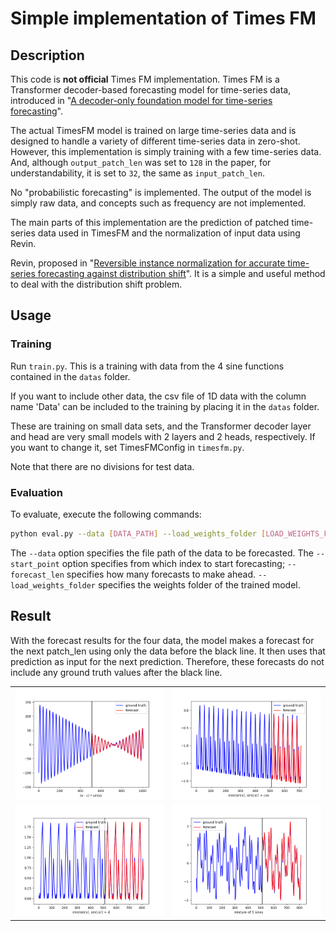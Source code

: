 # Simple implementation of Times FM
## Description
This code is **not official** Times FM implementation.
Times FM is a Transformer decoder-based forecasting model for time-series data, introduced in "[A decoder-only foundation model for time-series forecasting](https://arxiv.org/abs/2310.10688)".

The actual TimesFM model is trained on large time-series data and is designed to handle a variety of different time-series data in zero-shot.
However, this implementation is simply training with a few time-series data. And, although `output_patch_len` was set to `128` in the paper, for understandability, it is set to `32`, the same as `input_patch_len`.

No "probabilistic forecasting" is implemented. The output of the model is simply raw data, and concepts such as frequency are not implemented.

The main parts of this implementation are the prediction of patched time-series data used in TimesFM and the normalization of input data using Revin.

Revin, proposed in "[Reversible instance normalization for accurate time-series forecasting against distribution shift](https://openreview.net/forum?id=cGDAkQo1C0p)". It is a simple and useful method to deal with the distribution shift problem.

## Usage
### Training
Run `train.py`. This is a training with data from the 4 sine functions contained in the `datas` folder.

If you want to include other data, the csv file of 1D data with the column name 'Data' can be included to the training by placing it in the `datas` folder.

These are training on small data sets, and the Transformer decoder layer and head are very small models with 2 layers and 2 heads, respectively. If you want to change it, set TimesFMConfig in `timesfm.py`.

Note that there are no divisions for test data.

### Evaluation
To evaluate, execute the following commands:
```bash
python eval.py --data [DATA_PATH] --load_weights_folder [LOAD_WEIGHTS_FOLDER] --start_point [START_POINT] --forecast_len [FORECAST_LEN]
```
The `--data` option specifies the file path of the data to be forecasted.
The `--start_point` option specifies from which index to start forecasting; `--forecast_len` specifies how many forecasts to make ahead.
`--load_weights_folder` specifies the weights folder of the trained model.

## Result
With the forecast results for the four data, the model makes a forecast for the next patch_len using only the data before the black line. It then uses that prediction as input for the next prediction. Therefore, these forecasts do not include any ground truth values after the black line.

<table>
	<tbody>
		<tr>
			<td><img src="./plots/(x-c)xsin(x).png"></td>
			<td><img src="./plots/min(sin(x),sin(cx))+cos.png"></td>
		</tr>
		<tr>
			<td><img src="./plots/min(sin(x),sin(cx))+d.png"></td>
			<td><img src="./plots/mixture_of_5_sines.png"></td>
		</tr>
	</tbody>
</table>
